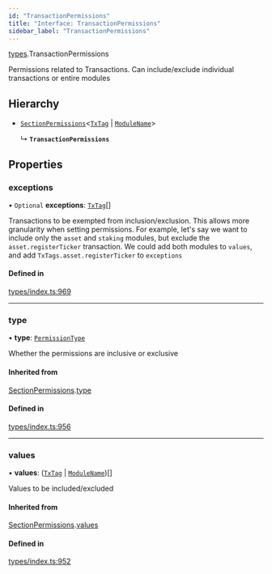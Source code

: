 ```yaml
---
id: "TransactionPermissions"
title: "Interface: TransactionPermissions"
sidebar_label: "TransactionPermissions"
---
```


[types](../../../modules/Types/Types.md).TransactionPermissions

Permissions related to Transactions. Can include/exclude individual transactions or entire modules

## Hierarchy

- [`SectionPermissions`](../SectionPermissions/SectionPermissions.md)<[`TxTag`](../../../modules/Generated/Types/Types.md#txtag) \| [`ModuleName`](../../../enums/Generated/Types/ModuleName/ModuleName.md)\>

  ↳ **`TransactionPermissions`**

## Properties

### exceptions

• `Optional` **exceptions**: [`TxTag`](../../../modules/Generated/Types/Types.md#txtag)[]

Transactions to be exempted from inclusion/exclusion. This allows more granularity when
  setting permissions. For example, let's say we want to include only the `asset` and `staking` modules,
  but exclude the `asset.registerTicker` transaction. We could add both modules to `values`, and add
  `TxTags.asset.registerTicker` to `exceptions`

#### Defined in

[types/index.ts:969](https://github.com/PolymeshAssociation/polymesh-sdk/blob/95f248df/src/types/index.ts#L969)

___

### type

• **type**: [`PermissionType`](../../../enums/Types/PermissionType/PermissionType.md)

Whether the permissions are inclusive or exclusive

#### Inherited from

[SectionPermissions](../SectionPermissions/SectionPermissions.md).[type](../SectionPermissions/SectionPermissions.md#type)

#### Defined in

[types/index.ts:956](https://github.com/PolymeshAssociation/polymesh-sdk/blob/95f248df/src/types/index.ts#L956)

___

### values

• **values**: ([`TxTag`](../../../modules/Generated/Types/Types.md#txtag) \| [`ModuleName`](../../../enums/Generated/Types/ModuleName/ModuleName.md))[]

Values to be included/excluded

#### Inherited from

[SectionPermissions](../SectionPermissions/SectionPermissions.md).[values](../SectionPermissions/SectionPermissions.md#values)

#### Defined in

[types/index.ts:952](https://github.com/PolymeshAssociation/polymesh-sdk/blob/95f248df/src/types/index.ts#L952)
